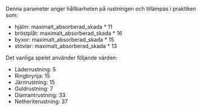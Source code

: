 Denna parameter anger hållbarheten på rustningen och tillämpas i praktiken som:

* hjälm: maximalt_absorberad_skada * 11
* bröstplåt: maximalt_absorberad_skada * 16
* byxor: maximalt_absorberad_skada * 15
* stövlar: maximalt_absorberad_skada * 13

Det vanliga spelet använder följande värden:

* Läderrustning: 5
* Ringbrynja: 15
* Järnrustning: 15
* Guldrustning: 7
* Diamantrustning: 33
* Netheriterustning: 37